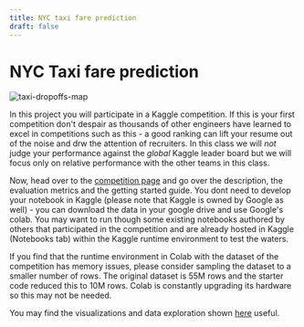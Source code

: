 ```yaml
---
title: NYC taxi fare prediction
draft: false
---
```


# NYC Taxi fare prediction

![taxi-dropoffs-map](images/taxi-dropoffs-map.png#center)

In this project you will participate in a Kaggle competition. If this is your first competition don't despair as thousands of other engineers have learned to excel in competitions such as this - a good ranking can lift your resume out of the noise and drw the attention of recruiters. In this class we will _not_ judge your performance against the _global_ Kaggle leader board but we will focus only on relative performance with the other teams in this class. 

Now, head over to the [competition page](https://www.kaggle.com/c/new-york-city-taxi-fare-prediction/overview) and go over the description, the evaluation metrics and the getting started guide. You dont need to develop your notebook in Kaggle (please note that Kaggle is owned by Google as well) - you can download the data in your google drive and use Google's colab. You may want to run though some existing notebooks authored by others that participated in the competition and are already hosted in Kaggle (Notebooks tab) within the Kaggle runtime environment to test the waters. 

If you find that the runtime environment in Colab with the dataset of the competition has memory issues, please consider sampling the dataset to a smaller number of rows. The original dataset is 55M rows and the starter code reduced this to 10M rows. Colab is constantly upgrading its hardware so this may not be needed.

You may find the visualizations and data exploration shown [here](https://toddwschneider.com/posts/analyzing-1-1-billion-nyc-taxi-and-uber-trips-with-a-vengeance/) useful.


